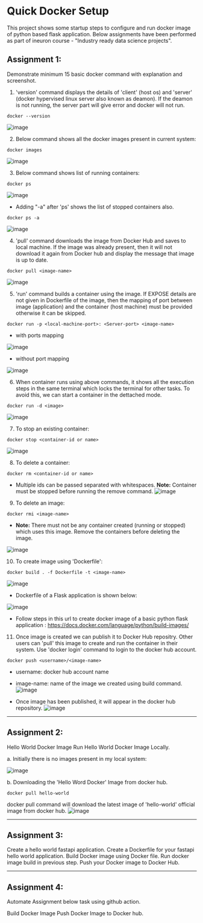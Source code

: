 # Quick Docker Setup
This project shows some startup steps to configure and run docker image of python based flask application. 
Below assignments have been performed as part of ineuron course - "Industry ready data science projects". 

## Assignment 1:
Demonstrate minimum 15 basic docker command with explanation and screenshot.

1. 'version' command displays the details of 'client' (host os) and 'server' (docker hypervised linux server also known as deamon). If the deamon is not running, the server part will give error and docker will not run.
```
docker --version
```
![image](https://user-images.githubusercontent.com/54409180/195363513-7d38c315-29d2-4d90-a633-0da799db94ce.png)

2. Below command shows all the docker images present in current system:
```
docker images
```
![image](https://user-images.githubusercontent.com/54409180/195365902-64582612-5c87-4d69-a66c-497bcb01bcea.png)

3. Below command shows list of running containers:
```
docker ps
```
![image](https://user-images.githubusercontent.com/54409180/195367125-32184a61-ef81-410b-9158-d3c701cd42ed.png)

 - Adding "-a" after 'ps' shows the list of stopped containers also.
```
docker ps -a
```
![image](https://user-images.githubusercontent.com/54409180/195368313-6706a3fe-b602-4e5a-96d4-525100f9b7f6.png)

4. 'pull' command downloads the image from Docker Hub and saves to local machine. If the image was already present, then it will not download it again from Docker hub and display the message that image is up to date.
```
docker pull <image-name>
```
![image](https://user-images.githubusercontent.com/54409180/195369470-2738cf04-3e39-418b-898c-4d61f982cc83.png)

5. 'run' command builds a container using the image. If EXPOSE details are not given in Dockerfile of the image, then the mapping of port between image (application) and the container (host machine) must be provided otherwise it can be skipped.
```
docker run -p <local-machine-port>: <Server-port> <image-name>
```
 - with ports mapping
 
![image](https://user-images.githubusercontent.com/54409180/195372719-b3a14cec-05a4-4779-bb74-a993a5edd6e3.png)

 - without port mapping
 
![image](https://user-images.githubusercontent.com/54409180/195372258-a8ec3aae-5b21-46de-9bcb-eebe1334ff20.png)

6. When container runs using above commands, it shows all the execution steps in the same terminal which locks the terminal for other tasks. To avoid this, we can start a container in the dettached mode.
```
docker run -d <image>
```
![image](https://user-images.githubusercontent.com/54409180/195374325-162187b0-f39f-498f-8f53-9ea518a3a9db.png)

7. To stop an existing container:
```
docker stop <container-id or name>
```
![image](https://user-images.githubusercontent.com/54409180/195373138-bc7c7117-216a-4bc2-8358-531dde90c88b.png)

8. To delete a container:
 ```
 docker rm <container-id or name>
 ```
  - Multiple ids can be passed separated with whitespaces. **Note:** Container must be stopped before running the remove command.
 ![image](https://user-images.githubusercontent.com/54409180/195375312-851d46e9-7219-4263-84b4-55fdf4d40f5c.png)

9. To delete an image: 
```
docker rmi <image-name>
```
 - **Note:** There must not be any container created (running or stopped) which uses this image. Remove the containers before deleting the image.

![image](https://user-images.githubusercontent.com/54409180/195376309-7ac7efb0-4c8d-42c0-9130-6953ca1a361f.png)

10. To create image using 'Dockerfile':
```
docker build . -f Dockerfile -t <image-name>
```
![image](https://user-images.githubusercontent.com/54409180/195378275-0b85a0c2-8963-4ec4-80a5-b8cbcb39b433.png)

- Dockerfile of a Flask application is shown below:

![image](https://user-images.githubusercontent.com/54409180/195378736-eae7e5b4-47b4-4ca9-b42a-76f191594389.png)

- Follow steps in this url to create docker image of a basic python flask application : https://docs.docker.com/language/python/build-images/

11. Once image is created we can publish it to Docker Hub repositry. Other users can 'pull' this image to create and run the container in their system. Use 'docker login' command to login to the docker hub account.
```
docker push <username>/<image-name>
```
- username: docker hub account name
- image-name: name of the image we created using build command.
![image](https://user-images.githubusercontent.com/54409180/195382966-bc3a3b32-5c31-4070-b38d-633845e4a6d2.png)

- Once image has been published, it will appear in the docker hub repository.
![image](https://user-images.githubusercontent.com/54409180/195400741-9f29db14-1031-4022-aadd-53670d375e54.png)

--------------------------------------------------------------------------------------------------------
## Assignment 2:
Hello World Docker Image Run Hello World Docker Image Locally.

a. Initially there is no images present in my local system:

![image](https://user-images.githubusercontent.com/54409180/195526347-fbbbff5a-748d-446d-bd3b-9c2988fd9e6f.png)

b. Downloading the 'Hello Word Docker' Image from docker hub. 

```
docker pull hello-world
```
docker pull command will download the latest image of 'hello-world' official image from docker hub.
![image](https://user-images.githubusercontent.com/54409180/195527422-93adc756-16d7-4051-81c9-6fe94d18c4a5.png)

--------------------------------------------------------------------------------------------------------
## Assignment 3:
Create a hello world fastapi application. Create a Dockerfile for your fastapi hello world application. Build Docker image using Docker file. Run docker image build in previous step. Push your Docker image to Docker Hub.

--------------------------------------------------------------------------------------------------------
## Assignment 4:
Automate Assignment below task using github action.

Build Docker Image
Push Docker Image to Docker hub.
